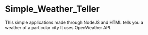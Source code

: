 # Simple_Weather_Teller
This simple applications made through NodeJS  and HTML tells you a weather of a particular city It uses OpenWeather API.
